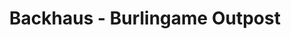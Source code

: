 ---
title: "Backhaus - Burlingame Outpost"
url: /burlingame/backhaus-burlingame-outpost/
shop: Bäckerei
---